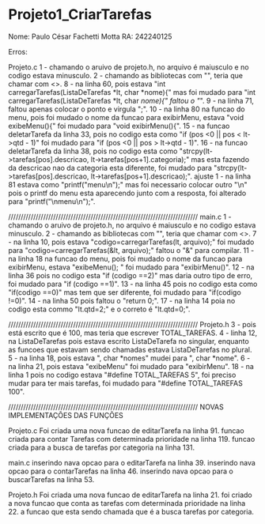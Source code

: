 # Projeto1_CriarTarefas
Nome: Paulo César Fachetti Motta
RA: 242240125

Erros:

Projeto.c
1 - chamando o aruivo de projeto.h, no arquivo é maiusculo e no codigo estava minusculo.
2 - chamando as bibliotecas com "", teria que chamar com <>.
8 - na linha 60, pois estava "int carregarTarefas(ListaDeTarefas *lt, char *nome){" mas foi mudado para "int carregarTarefas(ListaDeTarefas *lt, char *nome){" faltou o "*".
9 - na linha 71, faltou apenas colocar o ponto e virgula ";".
10 - na linha 80 na funcao do menu, pois foi mudado o nome da funcao para exibirMenu, estava "void exibeMenu(){" foi mudado para "void exibirMenu(){".
15 - na funcao deletarTarefa da linha 33, pois no codigo esta como "if (pos <0 || pos < lt->qtd - 1)" foi mudado para "if (pos <0 || pos > lt->qtd - 1)".
16 - na funcao deletarTarefa da linha 38, pois no codigo esta como "strcpy(lt->tarefas[pos].descricao, lt->tarefas[pos+1].categoria);" mas esta fazendo da descricao nao da categoria esta diferente, foi mudado para "strcpy(lt->tarefas[pos].descricao, lt->tarefas[pos+1].descricao);".
ajuste 1 - na linha 81 estava como "printf("menu\n");" mas foi necessario colocar outro "\n" pois o printf do menu esta aparecendo junto com a resposta, foi alterado para "printf("\nmenu\n");".

////////////////////////////////////////////////////////////////////////////
main.c
1 - chamando o aruivo de projeto.h, no arquivo é maiusculo e no codigo estava minusculo.
2 - chamando as bibliotecas com "", teria que chamar com <>.
7 - na linha 10, pois estava "codigo=carregarTarefas(lt, arquivo);" foi mudado para "codigo=carregarTarefas(&lt, arquivo);" faltou o "&" para compilar.
11 - na linha 18 na funcao do menu, pois foi mudado o nome da funcao para exibirMenu, estava "exibeMenu(); " foi mudado para "exibirMenu()".
12 - na linha 36 pois no codigo esta "if (codigo ==2)" mas daria outro tipo de erro, foi mudado para "if (codigo ==1)".
13 - na linha 45 pois no codigo esta como "if(codigo ==0)" mas tem que ser diferente, foi mudado para "if(codigo !=0)".
14 - na linha 50 pois faltou o "return 0;".
17 - na linha 14 poia no codigo esta commo "lt.qtd=2;" e o correto é "lt.qtd=0;".

////////////////////////////////////////////////////////////////////////////
Projeto.h
3 - pois está escrito que é 100, mas teria que escrever TOTAL_TAREFAS.
4 - linha 12, na ListaDeTarefas pois estava escrito ListaDeTarefa no singular, enquanto as funcoes que estavam sendo chamadas estava ListaDeTarefas no plural.
5 - na linha 18, pois estava ", char *nomes" mudei para ", char *nome".
6 - na linha 21, pois estava "exibeMenu" foi mudado para "exibirMenu".
18 - na linha 1 pois no codigo estava "#define TOTAL_TAREFAS 5", foi preciso mudar para ter mais tarefas, foi mudado para "#define TOTAL_TAREFAS 100".

////////////////////////////////////////////////////////////////////////////
NOVAS IMPLEMENTAÇÕES DAS FUNÇÕES

Projeto.c
Foi criada uma nova funcao de editarTarefa na linha 91.
funcao criada para contar Tarefas com determinada prioridade na linha 119.
funcao criada para a busca de tarefas por categoria na linha 131.

main.c
inserindo nava opcao para o editarTarefa na linha 39.
inserindo nava opcao para o contarTarefas na linha 46.
inserindo nava opcao para o buscarTarefas na linha 53.

Projeto.h
Foi criada uma nova funcao de editarTarefa na linha 21.
foi criado a nova funcao que conta as tarefas com determinada prioridade na linha 22.
a funcao que esta sendo chamada que é a busca tarefas por categoria.